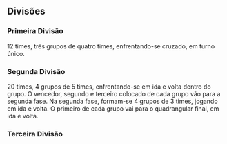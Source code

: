 ## Divisões
### Primeira Divisão
12 times, três grupos de quatro times, enfrentando-se cruzado, em turno único.
### Segunda Divisão
20 times, 4 grupos de 5 times, enfrentando-se em ida e volta dentro do grupo.
O vencedor, segundo e terceiro colocado de cada grupo vão para a segunda fase. Na segunda fase, formam-se 4 grupos de 3 times, jogando em ida e volta. O primeiro de cada grupo vai para o quadrangular final, em ida e volta.
### Terceira Divisão
